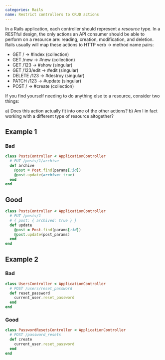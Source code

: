 ```yaml
---
categories: Rails
name: Restrict controllers to CRUD actions
---
```


In a Rails application, each controller should represent a _resource_ type. In a RESTful design, the only actions an API consumer should be able to perform on a resource are: reading, creation, modification, and deletion. Rails usually will map these actions to HTTP verb -> method name pairs:

* GET / -> #index (collection)
* GET /new -> #new (collection)
* GET /123 -> #show (singular)
* GET /123/edit -> #edit (singular)
* DELETE /123 -> #destroy (singular)
* PATCH /123 -> #update (singular)
* POST / -> #create (collection)

If you find yourself needing to do anything else to a resource, consider two things:

  a) Does this action actually fit into one of the other actions?
  b) Am I in fact working with a different type of resource altogether?

## Example 1

### Bad

````ruby
class PostsController < ApplicationController
  # PUT /posts/1/archive
  def archive
    @post = Post.find(params[:id])
    @post.update(archive: true)
  end
end
````

## Good

````ruby
class PostsController < ApplicationController
  # PUT /posts/1
  # { post: { archived: true } }
  def update
    @post = Post.find(params[:id])
    @post.update(post_params)
  end
end
````
## Example 2
### Bad

````ruby
class UsersController < ApplicationController
  # POST /users/reset_password
  def reset_password
    current_user.reset_password
  end
end
````

### Good

````ruby
class PasswordResetsController < ApplicationController
  # POST /password_resets
  def create
    current_user.reset_password
  end
end
````
